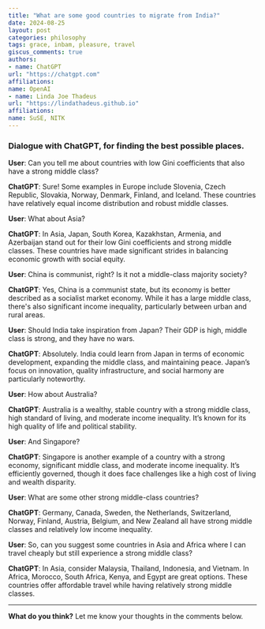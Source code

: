 ```yaml
---
title: "What are some good countries to migrate from India?"
date: 2024-08-25
layout: post
categories: philosophy
tags: grace, inbam, pleasure, travel
giscus_comments: true
authors:
- name: ChatGPT
url: "https://chatgpt.com"
affiliations:
name: OpenAI
- name: Linda Joe Thadeus
url: "https://lindathadeus.github.io"
affiliations:
name: SuSE, NITK
---
```


### Dialogue with ChatGPT, for finding the best possible places.

**User**: Can you tell me about countries with low Gini coefficients that also have a strong middle class?

**ChatGPT**: Sure! Some examples in Europe include Slovenia, Czech Republic, Slovakia, Norway, Denmark, Finland, and Iceland. These countries have relatively equal income distribution and robust middle classes.

**User**: What about Asia?

**ChatGPT**: In Asia, Japan, South Korea, Kazakhstan, Armenia, and Azerbaijan stand out for their low Gini coefficients and strong middle classes. These countries have made significant strides in balancing economic growth with social equity.

**User**: China is communist, right? Is it not a middle-class majority society?

**ChatGPT**: Yes, China is a communist state, but its economy is better described as a socialist market economy. While it has a large middle class, there's also significant income inequality, particularly between urban and rural areas.

**User**: Should India take inspiration from Japan? Their GDP is high, middle class is strong, and they have no wars.

**ChatGPT**: Absolutely. India could learn from Japan in terms of economic development, expanding the middle class, and maintaining peace. Japan’s focus on innovation, quality infrastructure, and social harmony are particularly noteworthy.

**User**: How about Australia?

**ChatGPT**: Australia is a wealthy, stable country with a strong middle class, high standard of living, and moderate income inequality. It’s known for its high quality of life and political stability.

**User**: And Singapore?

**ChatGPT**: Singapore is another example of a country with a strong economy, significant middle class, and moderate income inequality. It’s efficiently governed, though it does face challenges like a high cost of living and wealth disparity.

**User**: What are some other strong middle-class countries?

**ChatGPT**: Germany, Canada, Sweden, the Netherlands, Switzerland, Norway, Finland, Austria, Belgium, and New Zealand all have strong middle classes and relatively low income inequality.

**User**: So, can you suggest some countries in Asia and Africa where I can travel cheaply but still experience a strong middle class?

**ChatGPT**: In Asia, consider Malaysia, Thailand, Indonesia, and Vietnam. In Africa, Morocco, South Africa, Kenya, and Egypt are great options. These countries offer affordable travel while having relatively strong middle classes.

---
**What do you think?** Let me know your thoughts in the comments below.
